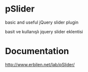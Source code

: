 pSlider
=======

basic and useful jQuery slider plugin

basit ve kullanışlı jquery slider eklentisi

Documentation
=======

http://www.erbilen.net/lab/pSlider/
